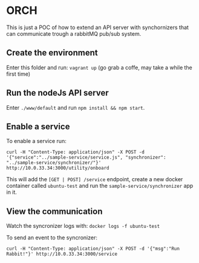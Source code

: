 # ORCH

This is just a POC of how to extend an API server with synchornizers that can communicate trough a rabbitMQ pub/sub system.

## Create the environment
Enter this folder and run: `vagrant up` (go grab a coffe, may take a while the first time)

## Run the nodeJs API server
Enter `./www/default` and run `npm install && npm start`.

## Enable a service
To enable a service run:
```
curl -H "Content-Type: application/json" -X POST -d '{"service":"../sample-service/service.js", "synchronizer": "../sample-service/synchronizer/"}' http://10.0.33.34:3000/utility/onboard
```

This will add the `[GET | POST] /service` endpoint, create a new docker container called `ubuntu-test` and run the `sample-service/synchronizer` app in it.

## View the communication

Watch the syncronizer logs with: `docker logs -f ubuntu-test`

To send an event to the syncronizer:
```
curl -H "Content-Type: application/json" -X POST -d '{"msg":"Run Rabbit!"}' http://10.0.33.34:3000/service
```